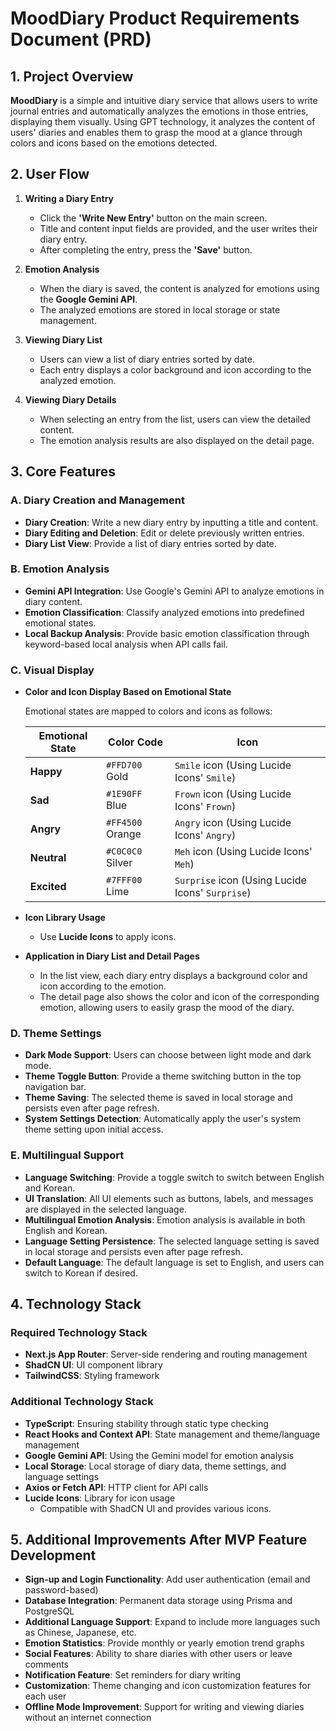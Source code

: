 # MoodDiary Product Requirements Document (PRD)

## 1. Project Overview

**MoodDiary** is a simple and intuitive diary service that allows users to write journal entries and automatically analyzes the emotions in those entries, displaying them visually. Using GPT technology, it analyzes the content of users' diaries and enables them to grasp the mood at a glance through colors and icons based on the emotions detected.

## 2. User Flow

1. **Writing a Diary Entry**

    - Click the **'Write New Entry'** button on the main screen.
    - Title and content input fields are provided, and the user writes their diary entry.
    - After completing the entry, press the **'Save'** button.

2. **Emotion Analysis**

    - When the diary is saved, the content is analyzed for emotions using the **Google Gemini API**.
    - The analyzed emotions are stored in local storage or state management.

3. **Viewing Diary List**

    - Users can view a list of diary entries sorted by date.
    - Each entry displays a color background and icon according to the analyzed emotion.

4. **Viewing Diary Details**

    - When selecting an entry from the list, users can view the detailed content.
    - The emotion analysis results are also displayed on the detail page.

## 3. Core Features

### A. Diary Creation and Management

-   **Diary Creation**: Write a new diary entry by inputting a title and content.
-   **Diary Editing and Deletion**: Edit or delete previously written entries.
-   **Diary List View**: Provide a list of diary entries sorted by date.

### B. Emotion Analysis

-   **Gemini API Integration**: Use Google's Gemini API to analyze emotions in diary content.
-   **Emotion Classification**: Classify analyzed emotions into predefined emotional states.
-   **Local Backup Analysis**: Provide basic emotion classification through keyword-based local analysis when API calls fail.

### C. Visual Display

-   **Color and Icon Display Based on Emotional State**

    Emotional states are mapped to colors and icons as follows:

    | Emotional State | Color Code       | Icon                                           |
    | --------------- | ---------------- | ---------------------------------------------- |
    | **Happy**       | `#FFD700` Gold   | `Smile` icon (Using Lucide Icons' `Smile`)     |
    | **Sad**         | `#1E90FF` Blue   | `Frown` icon (Using Lucide Icons' `Frown`)     |
    | **Angry**       | `#FF4500` Orange | `Angry` icon (Using Lucide Icons' `Angry`)     |
    | **Neutral**     | `#C0C0C0` Silver | `Meh` icon (Using Lucide Icons' `Meh`)         |
    | **Excited**     | `#7FFF00` Lime   | `Surprise` icon (Using Lucide Icons' `Surprise`) |

-   **Icon Library Usage**

    -   Use **Lucide Icons** to apply icons.

-   **Application in Diary List and Detail Pages**

    -   In the list view, each diary entry displays a background color and icon according to the emotion.
    -   The detail page also shows the color and icon of the corresponding emotion, allowing users to easily grasp the mood of the diary.

### D. Theme Settings

-   **Dark Mode Support**: Users can choose between light mode and dark mode.
-   **Theme Toggle Button**: Provide a theme switching button in the top navigation bar.
-   **Theme Saving**: The selected theme is saved in local storage and persists even after page refresh.
-   **System Settings Detection**: Automatically apply the user's system theme setting upon initial access.

### E. Multilingual Support

-   **Language Switching**: Provide a toggle switch to switch between English and Korean.
-   **UI Translation**: All UI elements such as buttons, labels, and messages are displayed in the selected language.
-   **Multilingual Emotion Analysis**: Emotion analysis is available in both English and Korean.
-   **Language Setting Persistence**: The selected language setting is saved in local storage and persists even after page refresh.
-   **Default Language**: The default language is set to English, and users can switch to Korean if desired.

## 4. Technology Stack

### Required Technology Stack

-   **Next.js App Router**: Server-side rendering and routing management
-   **ShadCN UI**: UI component library
-   **TailwindCSS**: Styling framework

### Additional Technology Stack

-   **TypeScript**: Ensuring stability through static type checking
-   **React Hooks and Context API**: State management and theme/language management
-   **Google Gemini API**: Using the Gemini model for emotion analysis
-   **Local Storage**: Local storage of diary data, theme settings, and language settings
-   **Axios or Fetch API**: HTTP client for API calls
-   **Lucide Icons**: Library for icon usage
    -   Compatible with ShadCN UI and provides various icons.

## 5. Additional Improvements After MVP Feature Development

-   **Sign-up and Login Functionality**: Add user authentication (email and password-based)
-   **Database Integration**: Permanent data storage using Prisma and PostgreSQL
-   **Additional Language Support**: Expand to include more languages such as Chinese, Japanese, etc.
-   **Emotion Statistics**: Provide monthly or yearly emotion trend graphs
-   **Social Features**: Ability to share diaries with other users or leave comments
-   **Notification Feature**: Set reminders for diary writing
-   **Customization**: Theme changing and icon customization features for each user
-   **Offline Mode Improvement**: Support for writing and viewing diaries without an internet connection
